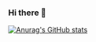 ### Hi there 👋
[![Anurag's GitHub stats](https://github-readme-stats.vercel.app/api?username=Chibikuri)](https://github.com/anuraghazra/github-readme-stats)

<!--
**Chibikuri/Chibikuri** is a ✨ _special_ ✨ repository because its `README.md` (this file) appears on your GitHub profile.

Here are some ideas to get you started:

- 🔭 I’m currently working on ...
- 🌱 I’m currently learning ...
- 👯 I’m looking to collaborate on ...
- 🤔 I’m looking for help with ...
- 💬 Ask me about ...
- 📫 How to reach me: ...
- 😄 Pronouns: ...
- ⚡ Fun fact: ...
-->
